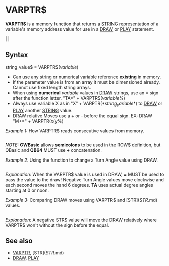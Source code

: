# VARPTR$

**VARPTR$** is a memory function that returns a [STRING](STRING.md) representation of a variable's memory address value for use in a [DRAW](DRAW.md) or [PLAY](PLAY.md) statement.

  

|  |

## Syntax

string_value$ = VARPTR$(*variable*)
  

* Can use any [string](string.md) or numerical variable reference **existing** in memory.
* If the parameter value is from an array it must be dimensioned already. Cannot use fixed length string arrays.
* When using **numerical** *variable* values in [DRAW](DRAW.md) strings, use an = sign after the function letter. "TA=" + VARPTR$(*variable%*)
* Always use variable X as in "X" + VARPTR$(*string_variable$*) to [DRAW](DRAW.md) or [PLAY](PLAY.md) another [STRING](STRING.md) value.
* DRAW relative Moves use a + or - before the equal sign. EX: DRAW "M+=" + VARPTR$(x%) + ",-=" + VARPTR$(y%)

  

*Example 1:* How VARPTR$ reads consecutive values from memory.

``` [SCREEN](SCREEN.md) 2 [CLS](CLS.md) WIND$ = "r10 d7 l10 u7 br20"   'create draw string to be read by function ROW$ = "x"+VARPTR$(WIND$)+"x"+VARPTR$(WIND$)+"x"+VARPTR$(WIND$)+" x"+VARPTR$(WIND$)+"bl80 bd11" [LINE](LINE.md) (100, 50)-(200, 160), , B [DRAW](DRAW.md) "bm 115,52" [FOR](FOR.md) I = 1 [TO](TO.md) 10     [DRAW](DRAW.md) "x" + VARPTR$(ROW$) [NEXT](NEXT.md)  
```

*NOTE:* **GWBasic** allows **semicolons** to be used in the ROW$ definition, but QBasic and **QB64** MUST use **+** concatenation.
  

*Example 2:* Using the function to change a Turn Angle value using DRAW.

``` [SCREEN](SCREEN.md) 12                            'Demonstrates how string DRAW angles are used with TA [FOR](FOR.md) i = 0 [TO](TO.md) 360 [STEP](STEP.md) 30           'mark clock hours every 30 degrees   angle$ = [STR$](STR$.md)(i)                 'change degree value i to a string   [PSET](PSET.md) (175, 250), 6               'clock center   [DRAW](DRAW.md) "TA" + angle$ + "BU100"     'add string angle to Turn Angle and draw blind up   [CIRCLE](CIRCLE.md) [STEP](STEP.md)(0, 0), 5, 12         'place a circle at end of Up line   [DRAW](DRAW.md) "P9, 12"   [_DELAY](_DELAY.md) .5 [NEXT](NEXT.md)                             'Demonstrates how VARPTR$ is used with TA= [DO](DO.md): sec$ = [RIGHT$](RIGHT$.md)([TIME$](TIME$.md), 2)        'get current second value from time   degree = [VAL](VAL.md)(sec$) * -6          'use a negative value to Turn Angle clockwise   [PSET](PSET.md) (175, 250), 9               'clock center   [DRAW](DRAW.md) "TA=" + VARPTR$(degree) + "U90"  'VARPTR$ value requires = in DRAW   [DO](DO.md): [_LIMIT](_LIMIT.md) 30: [LOOP](LOOP.md) [UNTIL](UNTIL.md) [RIGHT$](RIGHT$.md)([TIME$](TIME$.md), 2) <> sec$  'loop until seconds value changes   [IF](IF.md) [INKEY$](INKEY$.md) <> "" [THEN](THEN.md) [EXIT DO](EXIT DO.md)   [PSET](PSET.md) (175, 250), 0   [DRAW](DRAW.md) "TA=" + VARPTR$(degree) + "U90"  'erase previous second hand draw [LOOP](LOOP.md)  
```

*Explanation:* When the VARPTR$ value is used in DRAW, **=** MUST be used to pass the value to the draw! Negative Turn Angle values move clockwise and each second moves the hand 6 degrees. **TA** uses actual degree angles starting at 0 or noon.
  

*Example 3:* Comparing DRAW moves using VARPTR$ and [STR$](STR$.md) values.

``` [SCREEN](SCREEN.md) 12 [PSET](PSET.md) (200, 200), 12 [CIRCLE](CIRCLE.md) [STEP](STEP.md)(0, 0), 5, 10 A = 100: B = 100 [DRAW](DRAW.md) "M+=" + VARPTR$(A) + ",-=" + VARPTR$(B)  [PSET](PSET.md) (400, 400), 10 [CIRCLE](CIRCLE.md) [STEP](STEP.md)(0, 0), 5, 12 C = 100: D = -100 [DRAW](DRAW.md) "M+" + [STR$](STR$.md)(C) + "," + [STR$](STR$.md)(D) 'must add + for positive relative moves [END](END.md)  
```

*Explanation:* A negative STR$ value will move the DRAW relatively where VARPTR$ won't without the sign before the equal.
  

## See also

* [VARPTR](VARPTR.md), [STR$](STR$.md)
* [DRAW](DRAW.md), [PLAY](PLAY.md)

  
